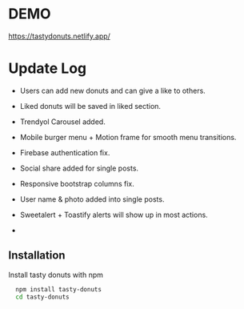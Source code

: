 # DEMO

https://tastydonuts.netlify.app/

# Update Log

- Users can add new donuts and can give a like to others. 

- Liked donuts will be saved in liked section.

- Trendyol Carousel added.

- Mobile burger menu + Motion frame for smooth menu transitions. 

- Firebase authentication fix.

- Social share added for single posts. 

- Responsive bootstrap columns fix. 

- User name & photo added into single posts. 

- Sweetalert + Toastify alerts will show up in most actions.
- 
## Installation

Install tasty donuts with npm

```bash
  npm install tasty-donuts
  cd tasty-donuts
```
